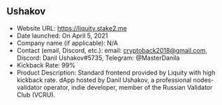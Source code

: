 ## Ushakov
- Website URL: https://liquity.stake2.me
- Date launched: On April 5, 2021
- Company name (if applicable): N/A
- Contact (email, Discord, etc.): email: cryptoback2018@gmail.com, Discord: Danil Ushakov#5735, Telegram: @MasterDanila
- Kickback Rate: 99%
- Product Description: Standard frontend provided by Liquity with high kickback rate. dApp hosted by Danil Ushakov, a professional nodes-validator operator, indie developer, member of the Russian Validator Club (VCRU).

